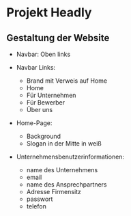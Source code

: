 # Projekt Headly

## Gestaltung der Website

- Navbar: Oben links
- Navbar Links: 
    - Brand mit Verweis auf Home
    - Home 
    - Für Unternehmen
    - Für Bewerber
    - Über uns
- Home-Page:
    - Background 
    - Slogan in der Mitte in weiß

- Unternehmensbenutzerinformationen:
    - name des Unternehmens
    - email
    - name des Ansprechpartners
    - Adresse Firmensitz
    - passwort
    - telefon


